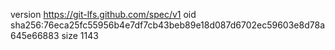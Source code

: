 version https://git-lfs.github.com/spec/v1
oid sha256:76eca25fc55956b4e7df7cb43beb89e18d087d6702ec59603e8d78a645e66883
size 1143
